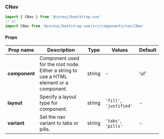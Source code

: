 ### CNav

```jsx
import { CNav } from '@coreui/bootstrap-vue'
// or
import CNav from '@coreui/bootstrap-vue/src/components/nav/CNav'
```

#### Props

| Prop name     | Description                                                                             | Type   | Values                  | Default |
| ------------- | --------------------------------------------------------------------------------------- | ------ | ----------------------- | ------- |
| **component** | Component used for the root node. Either a string to use a HTML element or a component. | string | -                       | 'ul'    |
| **layout**    | Specify a layout type for component.                                                    | string | `'fill'`, `'justified'` | -       |
| **variant**   | Set the nav variant to tabs or pills.                                                   | string | `'tabs'`, `'pills'`     | -       |
